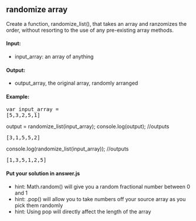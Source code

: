## randomize array

Create a function, randomize_list(), that takes an array and ranzomizes the order, without resorting to the use of any pre-existing array methods.

#### Input: 
- input_array: an array of anything

#### Output: 
- output_array, the original array, randomly arranged

#### Example:
<pre>
var input_array = 
[5,3,2,5,1]</pre>

output = randomize_list(input_array);
console.log(output); //outputs 
<pre>[3,1,5,5,2]</pre>
console.log(randomize_list(input_array)); //outputs 
<pre>[1,3,5,1,2,5]</pre>

#### Put your solution in answer.js

- hint: Math.random() will give you a random fractional number between 0 and 1
- hint: .pop() will allow you to take numbers off your source array as you pick them randomly
- hint: Using pop will directly affect the length of the array
